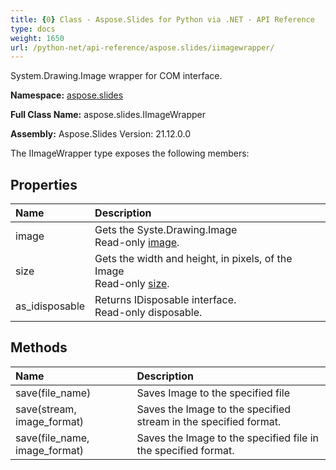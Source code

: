 ```yaml
---
title: {0} Class - Aspose.Slides for Python via .NET - API Reference
type: docs
weight: 1650
url: /python-net/api-reference/aspose.slides/iimagewrapper/
---
```


System.Drawing.Image wrapper for COM interface.

**Namespace:** [aspose.slides](/python-net/api-reference/aspose.slides/)

**Full Class Name:** aspose.slides.IImageWrapper

**Assembly:**  Aspose.Slides Version: 21.12.0.0

The IImageWrapper type exposes the following members:
## **Properties**
|**Name**|**Description**|
| :- | :- |
|image|Gets the Syste.Drawing.Image<br/>            Read-only [image](/python-net/api-reference/aspose.slides/iimagewrapper/).|
|size|Gets the width and height, in pixels, of the Image<br/>            Read-only [size](/python-net/api-reference/aspose.slides/iimagewrapper/).|
|as_idisposable|Returns IDisposable interface.<br/>            Read-only disposable.|
## **Methods**
|**Name**|**Description**|
| :- | :- |
|save(file_name)|Saves Image to the specified file|
|save(stream, image_format)|Saves the Image to the specified stream in the specified format.|
|save(file_name, image_format)|Saves the Image to the specified file in the specified format.|
